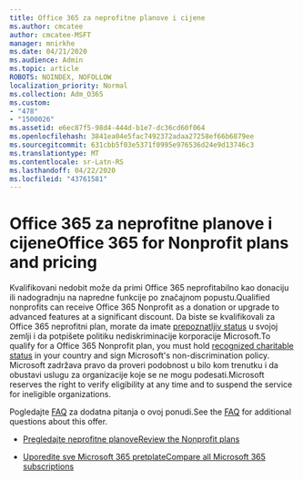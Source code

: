 ```yaml
---
title: Office 365 za neprofitne planove i cijene
ms.author: cmcatee
author: cmcatee-MSFT
manager: mnirkhe
ms.date: 04/21/2020
ms.audience: Admin
ms.topic: article
ROBOTS: NOINDEX, NOFOLLOW
localization_priority: Normal
ms.collection: Adm_O365
ms.custom:
- "478"
- "1500026"
ms.assetid: e6ec87f5-98d4-444d-b1e7-dc36cd60f064
ms.openlocfilehash: 3841ea04e5fac7492372adaa27258ef66b6879ee
ms.sourcegitcommit: 631cbb5f03e5371f0995e976536d24e9d13746c3
ms.translationtype: MT
ms.contentlocale: sr-Latn-RS
ms.lasthandoff: 04/22/2020
ms.locfileid: "43761581"
---
```

# <a name="office-365-for-nonprofit-plans-and-pricing"></a><span data-ttu-id="bc9d9-102">Office 365 za neprofitne planove i cijene</span><span class="sxs-lookup"><span data-stu-id="bc9d9-102">Office 365 for Nonprofit plans and pricing</span></span>

<span data-ttu-id="bc9d9-103">Kvalifikovani nedobit može da primi Office 365 neprofitabilno kao donaciju ili nadogradnju na napredne funkcije po značajnom popustu.</span><span class="sxs-lookup"><span data-stu-id="bc9d9-103">Qualified nonprofits can receive Office 365 Nonprofit as a donation or upgrade to advanced features at a significant discount.</span></span> <span data-ttu-id="bc9d9-104">Da biste se kvalifikovali za Office 365 neprofitni plan, morate da imate [prepoznatljiv status](https://go.microsoft.com/fwlink/p/?LinkID=330253) u svojoj zemlji i da potpišete politiku nediskriminacije korporacije Microsoft.</span><span class="sxs-lookup"><span data-stu-id="bc9d9-104">To qualify for a Office 365 Nonprofit plan, you must hold [recognized charitable status](https://go.microsoft.com/fwlink/p/?LinkID=330253) in your country and sign Microsoft's non-discrimination policy.</span></span> <span data-ttu-id="bc9d9-105">Microsoft zadržava pravo da proveri podobnost u bilo kom trenutku i da obustavi uslugu za organizacije koje se ne mogu podesati.</span><span class="sxs-lookup"><span data-stu-id="bc9d9-105">Microsoft reserves the right to verify eligibility at any time and to suspend the service for ineligible organizations.</span></span>
  
<span data-ttu-id="bc9d9-106">Pogledajte [FAQ](https://products.office.com/nonprofit/office-365-nonprofit) za dodatna pitanja o ovoj ponudi.</span><span class="sxs-lookup"><span data-stu-id="bc9d9-106">See the [FAQ](https://products.office.com/nonprofit/office-365-nonprofit) for additional questions about this offer.</span></span>
  
- [<span data-ttu-id="bc9d9-107">Pregledajte neprofitne planove</span><span class="sxs-lookup"><span data-stu-id="bc9d9-107">Review the Nonprofit plans</span></span>](https://products.office.com/nonprofit/office-365-nonprofit-plans-and-pricing?tab=1)

- [<span data-ttu-id="bc9d9-108">Uporedite sve Microsoft 365 pretplate</span><span class="sxs-lookup"><span data-stu-id="bc9d9-108">Compare all Microsoft 365 subscriptions</span></span>](https://products.office.com/business/compare-more-office-365-for-business-plans)